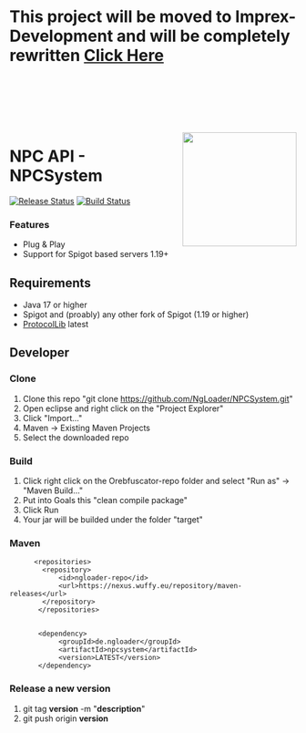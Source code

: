 # This project will be moved to Imprex-Development and will be completely rewritten [Click Here](https://github.com/Imprex-Development/holographic-entities)
</br></br></br></br></br>

<img align="right" src="https://user-images.githubusercontent.com/13753840/116860045-3dff0500-ac01-11eb-86c4-aea9161fdcd8.png" height="200" width="200">

# NPC API - NPCSystem
[![Release Status](https://github.com/NgLoader/NPCSystem/workflows/Releases/badge.svg)](https://github.com/NgLoader/NPCSystem/releases/latest) [![Build Status](https://github.com/NgLoader/NPCSystem/workflows/Build/badge.svg)](https://github.com/NgLoader/NPCSSystem/actions?query=workflow%3ABuild)

### Features
* Plug & Play
* Support for Spigot based servers 1.19+ 

## Requirements
- Java 17 or higher
- Spigot and (proably) any other fork of Spigot (1.19 or higher)
- [ProtocolLib](https://www.spigotmc.org/resources/protocollib.1997) latest

## Developer

### Clone
1. Clone this repo "git clone https://github.com/NgLoader/NPCSystem.git"
2. Open eclipse and right click on the "Project Explorer"
3. Click "Import..."
4. Maven -> Existing Maven Projects
5. Select the downloaded repo

### Build
1. Click right click on the Orebfuscator-repo folder and select "Run as" -> "Maven Build..."
2. Put into Goals this "clean compile package"
3. Click Run
4. Your jar will be builded under the folder "target"

### Maven
```maven
      <repositories>
		<repository>
			<id>ngloader-repo</id>
			<url>https://nexus.wuffy.eu/repository/maven-releases</url>
		</repository>
       </repositories>


       <dependency>
            <groupId>de.ngloader</groupId>
            <artifactId>npcsystem</artifactId>
            <version>LATEST</version>
       </dependency>
```

### Release a new version
1. git tag **version** -m "**description**"
2. git push origin **version**
